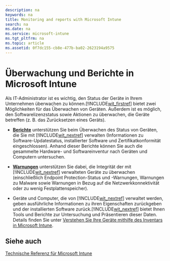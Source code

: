 ```yaml
---
description: na
keywords: na
title: Monitoring and reports with Microsoft Intune
search: na
ms.date: na
ms.service: microsoft-intune
ms.tgt_pltfrm: na
ms.topic: article
ms.assetid: 0f7dc155-cb8e-477b-ba02-2623194a9575
---
```

# &#220;berwachung und Berichte in Microsoft Intune
Als IT-Administrator ist es wichtig, den Status der Geräte in Ihrem Unternehmen überwachen zu können.[!INCLUDE[wit_firstref](../Token/wit_firstref_md.md)] bietet zwei Möglichkeiten für das Überwachen von Geräten. Außerdem ist es möglich, den Softwarelizenzstatus sowie Aktionen zu überwachen, die Geräte betreffen (z. B. das Zurücksetzen eines Geräts).

-   **[Berichte](https://technet.microsoft.com/library/dn646977.aspx)** unterstützen Sie beim Überwachen des Status von Geräten, die Sie mit [!INCLUDE[wit_nextref](../Token/wit_nextref_md.md)] verwalten (Informationen zu Software-Updatestatus, installierter Software und Zertifikatkonformität eingeschlossen). Anhand dieser Berichte können Sie auch die gesammelte Hardware- und Softwareinventur nach Geräten und Computern untersuchen.

-   **[Warnungen](https://technet.microsoft.com/library/dn646958.aspx)** unterstützen Sie dabei, die Integrität der mit [!INCLUDE[wit_nextref](../Token/wit_nextref_md.md)] verwalteten Geräte zu überwachen (einschließlich Endpoint Protection-Status und -Warnungen, Warnungen zu Malware sowie Warnungen in Bezug auf die Netzwerkkonnektivität oder zu wenig Festplattenspeicher).

-   Geräte und Computer, die von [!INCLUDE[wit_nextref](../Token/wit_nextref_md.md)] verwaltet werden, geben ausführliche Informationen zu ihren Eigenschaften zurückgeben und der installierten Software zurück.[!INCLUDE[wit_nextref](../Token/wit_nextref_md.md)] bietet Ihnen Tools und Berichte zur Untersuchung und Präsentieren dieser Daten. Details finden Sie unter [Verstehen Sie Ihre Geräte mithilfe des Inventars in Microsoft Intune](../Topic/Understand_your_devices_with_inventory_in_Microsoft_Intune.md).

## Siehe auch
[Technische Referenz für Microsoft Intune](../Topic/Technical_reference_for_Microsoft_Intune.md)

